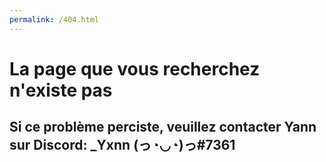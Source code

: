 ```yaml
---
permalink: /404.html
---
```


# La page que vous recherchez n'existe pas

## Si ce problème perciste, veuillez contacter Yann sur Discord: _Yxnn (っ◔◡◔)っ#7361
